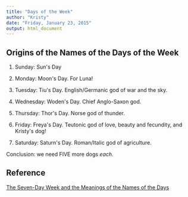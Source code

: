 ```yaml
---
title: "Days of the Week"
author: "Kristy"
date: "Friday, January 23, 2015"
output: html_document
---
```


Origins of the Names of the Days of the Week
--------------

1. Sunday: Sun's Day

2. Monday: Moon's Day. For Luna!

3. Tuesday: Tiu's Day. English/Germanic god of war and the sky.

4. Wednesday: Woden's Day. Chief Anglo-Saxon god.

5. Thursday: Thor's Day. Norse god of thunder.

6. Friday: Freya's Day. Teutonic god of love, beauty and fecundity, and Kristy's dog!

7. Saturday: Saturn's Day. Roman/Italic god of agriculture.

Conclusion: we need FIVE more dogs _each_.

Reference
-------------

[The Seven-Day Week and the Meanings of the Names of the Days](http://www.crowl.org/lawrence/time/days.html)
